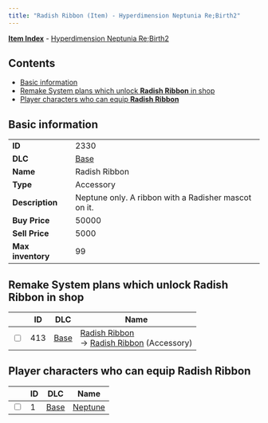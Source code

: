 ```yaml
---
title: "Radish Ribbon (Item) - Hyperdimension Neptunia Re;Birth2"
---
```


[**Item Index**](/neptunia/rb2/item/index.html) - [Hyperdimension Neptunia Re;Birth2](/neptunia/rb2)

## Contents

- [Basic information](#basic-information)
- [Remake System plans which unlock **Radish Ribbon** in shop](#remake-system-plans-which-unlock-radish-ribbon-in-shop)
- [Player characters who can equip **Radish Ribbon**](#player-characters-who-can-equip-radish-ribbon)

## Basic information

|   |   |
| -- | -- |
| **ID** | 2330 |
| **DLC** | [Base](/neptunia/rb2/dlc/0-base.html) |
| **Name** | Radish Ribbon |
| **Type** | Accessory |
| **Description** | Neptune only. A ribbon with a Radisher mascot on it. |
| **Buy Price** | 50000 |
| **Sell Price** | 5000 |
| **Max inventory** | 99 |

## Remake System plans which unlock **Radish Ribbon** in shop

|    | ID | DLC | Name |
| -- | -- | --- | ---- |
| <input type="checkbox" id="rb2-remake-0-413" class="trackbox" /> | 413 | [Base](/neptunia/rb2/dlc/0-base.html) | [Radish Ribbon](/neptunia/rb2/remake/0-413-radish-ribbon.html)<br />→ [Radish Ribbon](/neptunia/rb2/item/0-2330-radish-ribbon.html) (Accessory) |

## Player characters who can equip **Radish Ribbon**

|    | ID | DLC | Name |
| -- | -- | --- | ---- |
| <input type="checkbox" id="rb2-player-0-1" class="trackbox" /> | 1 | [Base](/neptunia/rb2/dlc/0-base.html) | [Neptune](/neptunia/rb2/player/0-1-neptune.html) |